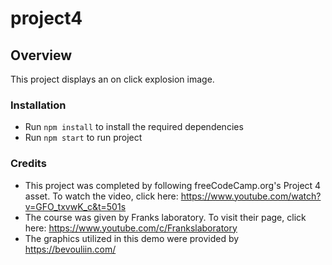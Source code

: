 # project4

## Overview

This project displays an on click explosion image.

### Installation

* Run `npm install` to install the required dependencies
* Run `npm start` to run project

### Credits

* This project was completed by following freeCodeCamp.org's Project 4 asset.
  To watch the video, click here: https://www.youtube.com/watch?v=GFO_txvwK_c&t=501s
* The course was given by Franks laboratory. To visit their page, click
  here: https://www.youtube.com/c/Frankslaboratory
* The graphics utilized in this demo were provided by https://bevouliin.com/
